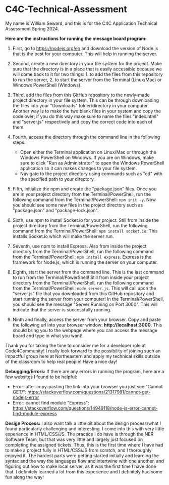 # C4C-Technical-Assessment
My name is William Seward, and this is for the C4C Application Technical Assessment Spring 2024.

**Here are the instructions for running the message board program:**

1. First, go to https://nodejs.org/en and download the version of Node.js that is the best for your computer. This will help in running the server. 

2. Second, create a new directory in your file system for the project. Make sure that the directory is in a place that is easily accessible because we will come back to it for two things: 1. to add the files from this repository to run the server, 2. to start the server from the Terminal (Linux/Mac) or Windows PowerShell (Windows).
  
3. Third, add the files from this GitHub repository to the newly-made project directory in your file system. This can be through downloading the files into your "Downloads" folder/directory in your computer. Another way is to make the two blank files in your system and copy the code over; if you do this way make sure to name the files "index.html" and "server.js" respectively and copy the correct code into each of them. 

4. Fourth, access the directory through the command line in the following steps:
      - Open either the Terminal application on Linux/Mac or through the Windows PowerShell on Windows. If you are on Windows, make sure to click "Run as Administrator" to open the Windows PowerShell application so it can makes changes to your file system.
      - Navigate to the project directory using commands such as "cd" with the specified path to your directory.

5. Fifth, initialize the npm and create the "package.json" files. Once you are in your project directory from the Terminal/PowerShell, run the following command from the Terminal/PowerShell: ```npm init -y```. Now you should see some new files in the project directory such as "package.json" and "package-lock.json".

6. Sixth, use npm to install Socket.io for your project. Still from inside the project directory from the Terminal/PowerShell, run the following command from the Terminal/PowerShell: ```npm install socket.io```. This installs Socket.io which will make the server run.

7. Seventh, use npm to install Express. Also from inside the project directory from the Terminal/PowerShell, run the following command from the Terminal/PowerShell: ```npm install express```. Express is the framework for Node.js, which is running the server on your computer.

8. Eighth, start the server from the command line. This is the last command to run from the Terminal/PowerShell! Still from inside your project directory from the Terminal/PowerShell, run the following command from the Terminal/PowerShell: ```node server.js```. This will call upon the "server.js" file that you downloaded from this GitHub repository and start running the server from your computer! In the Terminal/PowerShell, you should see the message "Server Running on Port 3000". This will indicate that the server is successfully running.

9. Ninth and finally, access the server from your browser. Copy and paste the following url into your browser window: **http://localhost:3000**. This should bring you to the webpage where you can access the message board and type in what you want!


Thank you for taking the time to consider me for a developer role at Code4Community! I really look forward to the possibility of joining such an impactful group here at Northeastern and apply my technical skills outside of the classroom to help real people! Have a nice day!


**Debugging/Errors:**
If there are any errors in running the program, here are a few websites I found to be helpful:

- Error: after copy-pasting the link into your browser you just see "Cannot GET/": https://stackoverflow.com/questions/21317981/cannot-get-nodejs-error
- Error: cannot find module "Express": https://stackoverflow.com/questions/14949118/node-js-error-cannot-find-module-express

**Design Process:**
I also want talk a little bit about the design process/what I found particularly challenging and interesting. I come into this with very little experience in HTML/CSS/JS. The practice I do have is through the NER Software Team, but that was very little and largely just focused on completing the assigned tickets. Thus, this is the first time where I have had to make a project fully in HTML/CSS/JS from scratch, and I thoroughly enjoyed it. The hardest parts were getting started initially and learning the syntax and the way the languages flow and intertwine with one another, and figuring out how to make local server, as it was the first time I have done that. I definitely learned a lot from this experience and I definitely had some fun along the way!

